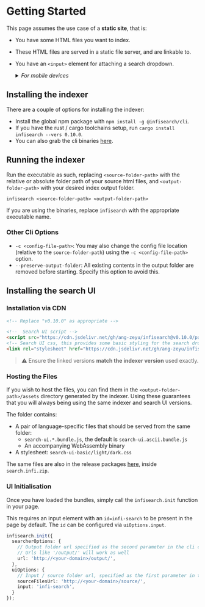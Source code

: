 # Getting Started

<script>
if (localStorage.getItem('mdbook-theme') === 'infi-theme' || localStorage.getItem('mdbook-theme') === 'morsels-theme') {
   localStorage.removeItem('mdbook-theme');
   location.reload();
}
</script>

This page assumes the use case of a **static site**, that is:
- You have some HTML files you want to index.
- These HTML files are served in a static file server, and are linkable to.
- You have an `<input>` element for attaching a search dropdown.
  <details>
  <summary><em>For mobile devices</em></summary>
  <br>A fullscreen modal will show when the input element is focused.

  This documentation uses an alternative user interface (try the search function!), which is covered [later](./search_configuration.md#ui-mode).
  To preview the defaults, head on over [here](./search_configuration_styling.html).
  </details>

## Installing the indexer

There are a couple of options for installing the indexer:
- Install the global npm package with `npm install -g @infisearch/cli`.
- If you have the rust / cargo toolchains setup, run `cargo install infisearch --vers 0.10.0`.
- You can also grab the cli binaries [here](https://github.com/ang-zeyu/infisearch/releases).

## Running the indexer

Run the executable as such, replacing `<source-folder-path>` with the relative or absolute folder path of your source html files, and `<output-folder-path>` with your desired index output folder.

```
infisearch <source-folder-path> <output-folder-path>
```

If you are using the binaries, replace `infisearch` with the appropriate executable name.

### Other Cli Options

- `-c <config-file-path>`: You may also change the config file location (relative to the `source-folder-path`) using the `-c <config-file-path>` option.
- `--preserve-output-folder`: All existing contents in the output folder are removed before starting. Specify this option to avoid this.

## Installing the search UI

### Installation via CDN

```html
<!-- Replace "v0.10.0" as appropriate -->

<!--  Search UI script -->
<script src="https://cdn.jsdelivr.net/gh/ang-zeyu/infisearch@v0.10.0/packages/search-ui/dist/search-ui.ascii.bundle.js"></script>
<!-- Search UI css, this provides some basic styling for the search dropdown, and can be omitted if desired -->
<link rel="stylesheet" href="https://cdn.jsdelivr.net/gh/ang-zeyu/infisearch@v0.10.0/packages/search-ui/dist/search-ui-light.css" />
```

> ⚠️ Ensure the linked versions **match the indexer version** used exactly.

### Hosting the Files

If you wish to host the files, you can find them in the `<output-folder-path>/assets` directory generated by the indexer. Using these guarantees that you will always being using the same indexer and search UI versions.

The folder contains:
- A pair of language-specific files that should be served from the same folder:
  - `search-ui.*.bundle.js`, the default is `search-ui.ascii.bundle.js`
  - An accompanying WebAssembly binary
- A stylesheet: `search-ui-basic/light/dark.css`

The same files are also in the release packages [here](https://github.com/ang-zeyu/infisearch/releases), inside `search.infi.zip`.

### UI Initialisation

Once you have loaded the bundles, simply call the `infisearch.init` function in your page.

This requires an input element with an `id=infi-search` to be present in the page by default. The `id` can be configured via `uiOptions.input`.

```ts
infisearch.init({
  searcherOptions: {
    // Output folder url specified as the second parameter in the cli command
    // Urls like '/output/' will work as well
    url: 'http://<your-domain>/output/',
  },
  uiOptions: {
    // Input / source folder url, specified as the first parameter in the cli command
    sourceFilesUrl: 'http://<your-domain>/source/',
    input: 'infi-search',
  }
});
```
